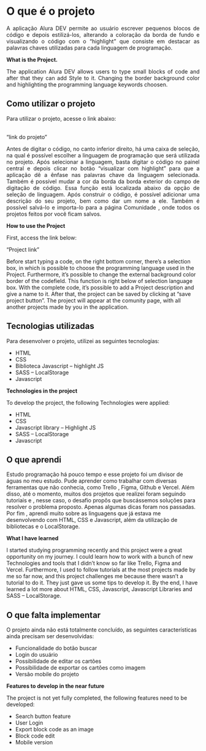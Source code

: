 <h1>O que é o projeto</h1>

<p style="text-align:justify" >A aplicação Alura DEV permite ao usuário escrever pequenos blocos de código e depois estilizá-los, 
alterando a coloração da borda de fundo e visualizando o código com o “highlight” que consiste em destacar as palavras chaves utilizadas para cada linguagem de programação.</p>

<b>What is the Project.</b><br>

<p style="text-align:justify">The application Alura DEV allows users to type small blocks of code and after that they can add 
Style to it. Changing the border background color and highlighting the programming language keywords choosen.</p>
<h2>Como utilizar o projeto</h2>
Para utilizar o projeto, acesse o link abaixo:<br>

<br>“link do projeto”<br>

<p style="text-align:justify">Antes de digitar o código, no canto inferior direito, há uma caixa de seleção, na qual é possível escolher a linguagem de programação que será utilizada no projeto.
Após selecionar a linguagem, basta digitar o código no painel central e depois clicar no botão “visualizar com highlight” para que a aplicação dê a ênfase nas palavras chave da linguagem selecionada.
Também é possível mudar a cor da borda da borda exterior do campo de digitação de código. Essa função está localizada abaixo da opção de seleção de linguagem.
Após construir o código, é possível adicionar uma descrição do seu projeto, bem como dar um nome a ele. Também é possível salvá-lo e importa-lo para a página Comunidade , onde todos os projetos feitos por você ficam salvos.</p>

<b>How to use the Project</b>

First, access the link below:

“Project link”

Before start typing a code, on the right bottom corner, there’s a selection box, in which is possible to choose the programming language used in the Project. Furthermore, it’s possible to change the external background color border of the codefield. This function is right below of selection language box.
With the complete code, it’s possible to add a Project description and give a name to it. After that, the project can be saved by clicking at “save project button”. The project will appear at the comunity page, with all another projects made by you in the application. 


<h2>Tecnologias utilizadas</h2>

Para desenvolver o projeto, utilizei as seguintes tecnologias:
-	HTML
-	CSS
-	Biblioteca Javascript – highlight JS
-	SASS – LocalStorage
-	Javascript

<b>Technologies in the project</b>

To develop the project, the following Technologies were applied:

-	HTML
-	CSS
-	Javascript library – Highlight JS
-	SASS – LocalStorage
-	Javascript

<h2>O que aprendi</h2>

Estudo programação há pouco tempo e esse projeto foi um divisor de águas no meu estudo. Pude aprender como trabalhar com diversas ferramentas que não conhecia, como Trello , Figma, Github e Vercel.
Além disso, até o momento, muitos dos projetos que realizei foram seguindo tutoriais e , nesse caso, o desafio propôs que buscássemos soluções para resolver o problema proposto. Apenas algumas dicas foram nos passadas. 
Por fim , aprendi muito sobre as linguagens que já estava me  desenvolvendo com HTML, CSS e Javascript, além da utilização de bibliotecas e o LocalStorage.

<b>What I have learned</b>

I started studying programming recently and this project were a great opportunity on my journey. I could learn how to work with a bunch of new Technologies and tools that I didn’t know so far like Trello, Figma and Vercel.
Furthermore, I used to follow tutorials at the most projects made by me so far now, and this project challenges me because there wasn’t a tutorial to do it. They just gave us some tips to develop it.
By the end, I have learned a lot more about HTML, CSS, Javascript, Javascript Libraries and SASS – LocalStorage.

<h2>O que falta implementar</h2>

O projeto ainda não está totalmente concluído, as seguintes características ainda precisam ser desenvolvidas:

-	Funcionalidade do botão buscar
-	Login do usuário
-	Possibilidade de editar os cartões
-	Possibilidade de exportar os cartões como imagem
-	Versão mobile do projeto

<b>Features to develop in the near future</b>

The project is not yet fully completed, the following features need to be developed:

-	Search button feature
-	User Login
-	Export block code as an image
-	Block code edit
-	Mobile version

